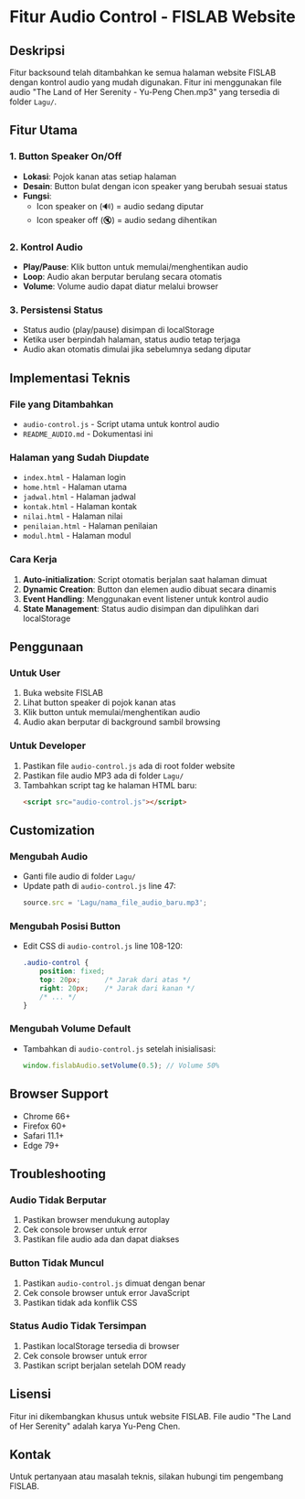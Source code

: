 # Fitur Audio Control - FISLAB Website

## Deskripsi
Fitur backsound telah ditambahkan ke semua halaman website FISLAB dengan kontrol audio yang mudah digunakan. Fitur ini menggunakan file audio "The Land of Her Serenity - Yu-Peng Chen.mp3" yang tersedia di folder `Lagu/`.

## Fitur Utama

### 1. Button Speaker On/Off
- **Lokasi**: Pojok kanan atas setiap halaman
- **Desain**: Button bulat dengan icon speaker yang berubah sesuai status
- **Fungsi**: 
  - Icon speaker on (🔊) = audio sedang diputar
  - Icon speaker off (🔇) = audio sedang dihentikan

### 2. Kontrol Audio
- **Play/Pause**: Klik button untuk memulai/menghentikan audio
- **Loop**: Audio akan berputar berulang secara otomatis
- **Volume**: Volume audio dapat diatur melalui browser

### 3. Persistensi Status
- Status audio (play/pause) disimpan di localStorage
- Ketika user berpindah halaman, status audio tetap terjaga
- Audio akan otomatis dimulai jika sebelumnya sedang diputar

## Implementasi Teknis

### File yang Ditambahkan
- `audio-control.js` - Script utama untuk kontrol audio
- `README_AUDIO.md` - Dokumentasi ini

### Halaman yang Sudah Diupdate
- `index.html` - Halaman login
- `home.html` - Halaman utama
- `jadwal.html` - Halaman jadwal
- `kontak.html` - Halaman kontak
- `nilai.html` - Halaman nilai
- `penilaian.html` - Halaman penilaian
- `modul.html` - Halaman modul

### Cara Kerja
1. **Auto-initialization**: Script otomatis berjalan saat halaman dimuat
2. **Dynamic Creation**: Button dan elemen audio dibuat secara dinamis
3. **Event Handling**: Menggunakan event listener untuk kontrol audio
4. **State Management**: Status audio disimpan dan dipulihkan dari localStorage

## Penggunaan

### Untuk User
1. Buka website FISLAB
2. Lihat button speaker di pojok kanan atas
3. Klik button untuk memulai/menghentikan audio
4. Audio akan berputar di background sambil browsing

### Untuk Developer
1. Pastikan file `audio-control.js` ada di root folder website
2. Pastikan file audio MP3 ada di folder `Lagu/`
3. Tambahkan script tag ke halaman HTML baru:
   ```html
   <script src="audio-control.js"></script>
   ```

## Customization

### Mengubah Audio
- Ganti file audio di folder `Lagu/`
- Update path di `audio-control.js` line 47:
  ```javascript
  source.src = 'Lagu/nama_file_audio_baru.mp3';
  ```

### Mengubah Posisi Button
- Edit CSS di `audio-control.js` line 108-120:
  ```css
  .audio-control {
      position: fixed;
      top: 20px;      /* Jarak dari atas */
      right: 20px;    /* Jarak dari kanan */
      /* ... */
  }
  ```

### Mengubah Volume Default
- Tambahkan di `audio-control.js` setelah inisialisasi:
  ```javascript
  window.fislabAudio.setVolume(0.5); // Volume 50%
  ```

## Browser Support
- Chrome 66+
- Firefox 60+
- Safari 11.1+
- Edge 79+

## Troubleshooting

### Audio Tidak Berputar
1. Pastikan browser mendukung autoplay
2. Cek console browser untuk error
3. Pastikan file audio ada dan dapat diakses

### Button Tidak Muncul
1. Pastikan `audio-control.js` dimuat dengan benar
2. Cek console browser untuk error JavaScript
3. Pastikan tidak ada konflik CSS

### Status Audio Tidak Tersimpan
1. Pastikan localStorage tersedia di browser
2. Cek console browser untuk error
3. Pastikan script berjalan setelah DOM ready

## Lisensi
Fitur ini dikembangkan khusus untuk website FISLAB. File audio "The Land of Her Serenity" adalah karya Yu-Peng Chen.

## Kontak
Untuk pertanyaan atau masalah teknis, silakan hubungi tim pengembang FISLAB.
